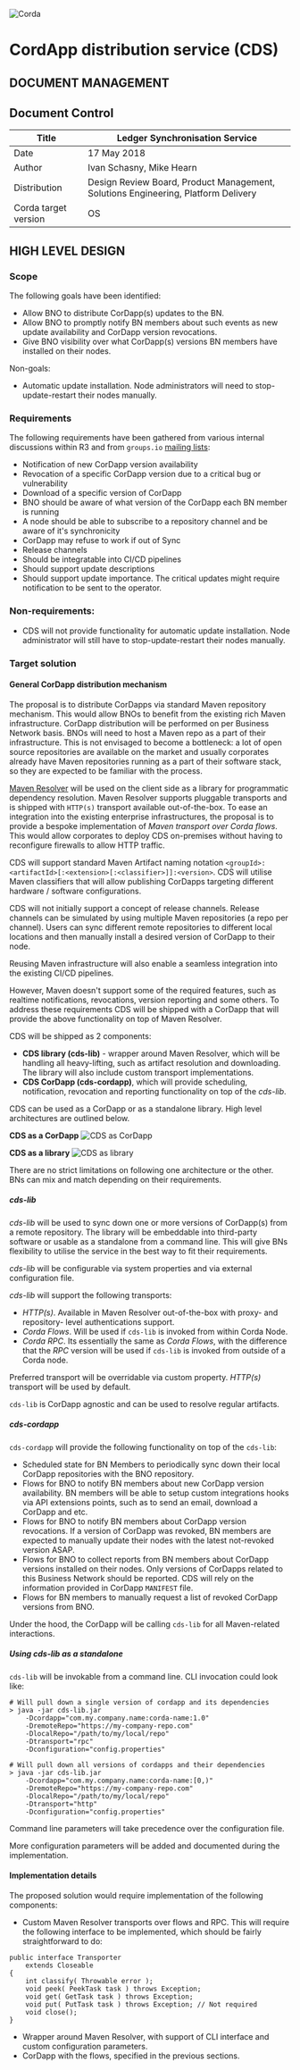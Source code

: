 ![Corda](https://www.corda.net/wp-content/uploads/2016/11/fg005_corda_b.png)

# CordApp distribution service (CDS)

DOCUMENT MANAGEMENT
---

## Document Control

| Title                | Ledger Synchronisation Service                            |
| -------------------- | ------------------------------------------------------------ |
| Date                 | 17 May 2018                                                |
| Author               | Ivan Schasny, Mike Hearn |
| Distribution         | Design Review Board, Product Management, Solutions Engineering, Platform Delivery |
| Corda target version | OS                                                   |

## HIGH LEVEL DESIGN

### Scope

The following goals have been identified:

* Allow BNO to distribute CorDapp(s) updates to the BN.
* Allow BNO to promptly notify BN members about such events as new update availability and CorDapp version revocations.
* Give BNO visibility over what CorDapp(s) versions BN members have installed on their nodes.

Non-goals:
* Automatic update installation. Node administrators will need to stop-update-restart their nodes manually.

### Requirements

The following requirements have been gathered from various internal discussions within R3 and from `groups.io` [mailing lists](https://groups.io/g/corda-dev/message/190?p=,,,20,0,0,0::relevance,,updates+distribution,20,2,0,22686107):

* Notification of new CorDapp version availability
* Revocation of a specific CorDapp version due to a critical bug or vulnerability
* Download of a specific version of CorDapp
* BNO should be aware of what version of the CorDapp each BN member is running
* A node should be able to subscribe to a repository channel and be aware of it's synchronicity
* CorDapp may refuse to work if out of Sync
* Release channels
* Should be integratable into CI/CD pipelines
* Should support update descriptions
* Should support update importance. The critical updates might require notification to be sent to the operator.

### Non-requirements:

* CDS will not provide functionality for automatic update installation. Node administrator will still have to stop-update-restart their nodes manually.

### Target solution

#### General CorDapp distribution mechanism

The proposal is to distribute CorDapps via standard Maven repository mechanism. This would allow BNOs to benefit from the existing rich Maven infrastructure. CorDapp distribution will be performed on per Business Network basis. BNOs will need to host a Maven repo as a part of their infrastructure. This is not envisaged to become a bottleneck: a lot of open source repositories are available on the market and usually corporates already have Maven repositories running as a part of their software stack, so they are expected to be familiar with the process.

[Maven Resolver](https://wiki.eclipse.org/Aether) will be used on the client side as a library for programmatic dependency resolution. Maven Resolver supports pluggable transports and is shipped with `HTTP(s)` transport available out-of-the-box. To ease an integration into the existing enterprise infrastructures, the proposal is to provide a bespoke implementation of *Maven transport over Corda flows*. This would allow corporates to deploy CDS on-premises without having to reconfigure firewalls to allow HTTP traffic.

CDS will support standard Maven Artifact naming notation `<groupId>:<artifactId>[:<extension>[:<classifier>]]:<version>`. CDS will utilise Maven classifiers that will allow publishing CorDapps targeting different hardware / software configurations.

CDS will not initially support a concept of release channels. Release channels can be simulated by using multiple Maven repositories (a repo per channel). Users can sync different remote repositories to different local locations and then manually install a desired version of CorDapp to their node.

Reusing Maven infrastructure will also enable a seamless integration into the existing CI/CD pipelines.

However, Maven doesn't support some of the required features, such as realtime notifications, revocations, version reporting and some others. To address these requirements CDS will be shipped with a CorDapp that will provide the above functionality on top of Maven Resolver.

CDS will be shipped as 2 components:
* **CDS library (cds-lib)** - wrapper around Maven Resolver, which will be handling all heavy-lifting, such as artifact resolution and downloading. The library will also include custom transport implementations.
* **CDS CorDapp (cds-cordapp)**, which will provide scheduling, notification, revocation and reporting functionality on top of the *cds-lib*.

CDS can be used as a CorDapp or as a standalone library. High level architectures are outlined below.

**CDS as a CorDapp**
![CDS as CorDapp](./resources/cds-as-cordapp.png)

**CDS as a library**
![CDS as library](./resources/cds-as-library.png)

There are no strict limitations on following one architecture or the other. BNs can mix and match depending on their requirements.

##### cds-lib

*cds-lib* will be used to sync down one or more versions of CorDapp(s) from a remote repository. The library will be embeddable into third-party software or usable as a standalone from a command line. This will give BNs flexibility to utilise the service in the best way to fit their requirements.

*cds-lib* will be configurable via system properties and via external configuration file.

*cds-lib* will support the following transports:
* *HTTP(s)*. Available in Maven Resolver out-of-the-box with proxy- and repository- level authentications support.
* *Corda Flows*. Will be used if `cds-lib` is invoked from within Corda Node.
* *Corda RPC*. Its essentially the same as *Corda Flows*, with the difference that the *RPC* version will be used if `cds-lib` is invoked from outside of a Corda node.

Preferred transport will be overridable via custom property. *HTTP(s)* transport will be used by default.

`cds-lib` is CorDapp agnostic and can be used to resolve regular artifacts.

##### cds-cordapp

`cds-cordapp` will provide the following functionality on top of the `cds-lib`:

* Scheduled state for BN Members to periodically sync down their local CorDapp repositories with the BNO repository.
* Flows for BNO to notify BN members about new CorDapp version availability. BN members will be able to setup custom integrations hooks via API extensions points, such as to send an email, download a CorDapp and etc.
* Flows for BNO to notify BN members about CorDapp version revocations. If a version of CorDapp was revoked, BN members are expected to manually update their nodes with the latest not-revoked version ASAP.
* Flows for BNO to collect reports from BN members about CorDapp versions installed on their nodes. Only versions of CorDapps related to this Business Network should be reported. CDS will rely on the information provided in CorDapp `MANIFEST` file.
* Flows for BN members to manually request a list of revoked CorDapp versions from BNO.

Under the hood, the CorDapp will be calling `cds-lib` for all Maven-related interactions.

##### Using cds-lib as a standalone

`cds-lib` will be invokable from a command line. CLI invocation could look like:

```
# Will pull down a single version of cordapp and its dependencies
> java -jar cds-lib.jar
    -Dcordapp="com.my.company.name:corda-name:1.0"
    -DremoteRepo="https://my-company-repo.com"
    -DlocalRepo="/path/to/my/local/repo"
    -Dtransport="rpc"
    -Dconfiguration="config.properties"

# Will pull down all versions of cordapps and their dependencies
> java -jar cds-lib.jar
    -Dcordapp="com.my.company.name:corda-name:[0,)"
    -DremoteRepo="https://my-company-repo.com"
    -DlocalRepo="/path/to/my/local/repo"
    -Dtransport="http"
    -Dconfiguration="config.properties"

```

Command line parameters will take precedence over the configuration file.

More configuration parameters will be added and documented during the implementation.

#### Implementation details

The proposed solution would require implementation of the following components:

* Custom Maven Resolver transports over flows and RPC. This will require the following interface to be implemented, which should be fairly straightforward to do:
```
public interface Transporter
    extends Closeable
{
    int classify( Throwable error );
    void peek( PeekTask task ) throws Exception;
    void get( GetTask task ) throws Exception;
    void put( PutTask task ) throws Exception; // Not required
    void close();
}
```
* Wrapper around Maven Resolver, with support of CLI interface and custom configuration parameters.
* CorDapp with the flows, specified in the previous sections.
